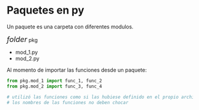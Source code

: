 # Paquetes en py
Un paquete es una carpeta con diferentes modulos.

<link rel="stylesheet" href="https://fonts.googleapis.com/icon?family=Material+Icons">


<i class="material-icons" style="font-size:20px;">folder</i> pkg
- mod_1.py
- mod_2.py


Al momento de importar las funciones desde un paquete:
```py
from pkg.mod_1 import func_1, func_2
from pkg.mod_2 import func_3, func_4

# utilizó las funciones como si las hubiese definido en el propio archivo
# los nombres de las funciones no deben chocar
```
